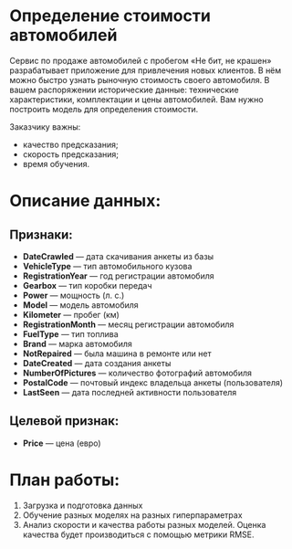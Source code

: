 # Определение стоимости автомобилей

Сервис по продаже автомобилей с пробегом «Не бит, не крашен» разрабатывает приложение для привлечения новых клиентов. В нём можно быстро узнать рыночную стоимость своего автомобиля. В вашем распоряжении исторические данные: технические характеристики, комплектации и цены автомобилей. Вам нужно построить модель для определения стоимости. 

Заказчику важны:

- качество предсказания;
- скорость предсказания;
- время обучения.

# Описание данных:

## Признаки:
- **DateCrawled** — дата скачивания анкеты из базы
- **VehicleType** — тип автомобильного кузова
- **RegistrationYear** — год регистрации автомобиля
- **Gearbox** — тип коробки передач
- **Power** — мощность (л. с.)
- **Model** — модель автомобиля
- **Kilometer** — пробег (км)
- **RegistrationMonth** — месяц регистрации автомобиля
- **FuelType** — тип топлива
- **Brand** — марка автомобиля
- **NotRepaired** — была машина в ремонте или нет
- **DateCreated** — дата создания анкеты
- **NumberOfPictures** — количество фотографий автомобиля
- **PostalCode** — почтовый индекс владельца анкеты (пользователя)
- **LastSeen** — дата последней активности пользователя

## Целевой признак:
- **Price** — цена (евро)

# План работы:

1. Загрузка и подготовка данных
2. Обучение разных моделях на разных гиперпараметрах
3. Анализ скорости и качества работы разных моделей. Оценка качества будет производиться с помощью метрики RMSE.

